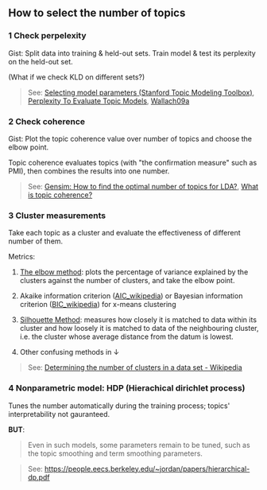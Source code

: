 ## How to select the number of topics

### 1 Check perpelexity

Gist: Split data into training & held-out sets. Train model & test its perplexity on the held-out set.

(What if we check KLD on different sets?)

> See: [Selecting model parameters (Stanford Topic Modeling Toolbox)](https://nlp.stanford.edu/software/tmt/tmt-0.4/), [Perplexity To Evaluate Topic Models](http://qpleple.com/perplexity-to-evaluate-topic-models/), [Wallach09a](http://dirichlet.net/pdf/wallach09evaluation.pdf)

### 2 Check coherence

Gist: Plot the topic coherence value over number of topics and choose the elbow point.

Topic coherence evaluates topics (with "the confirmation measure" such as PMI), then combines the results into one number. 

> See: 
[Gensim: How to find the optimal number of topics for LDA?](https://www.machinelearningplus.com/nlp/topic-modeling-gensim-python/#17howtofindtheoptimalnumberoftopicsforlda), [What is topic coherence?](https://rare-technologies.com/what-is-topic-coherence/)

### 3 Cluster measurements

Take each topic as a cluster and evaluate the effectiveness of different number of them.

Metrics:

1. [The elbow method](https://en.wikipedia.org/wiki/Elbow_method_(clustering)): plots the percentage of variance explained by the clusters against the number of clusters, and take the elbow point.

2. Akaike information criterion ([AIC_wikipedia](https://en.wikipedia.org/wiki/Akaike_information_criterion)) or Bayesian information criterion ([BIC_wikipedia](https://en.wikipedia.org/wiki/Bayesian_information_criterion)) for x-means clustering

3. [Silhouette Method](https://en.wikipedia.org/wiki/Silhouette_(clustering)): measures how closely it is matched to data within its cluster and how loosely it is matched to data of the neighbouring cluster, i.e. the cluster whose average distance from the datum is lowest.

4. Other confusing methods in ↓

> See:
[Determining the number of clusters in a data set - Wikipedia](https://en.wikipedia.org/wiki/Determining_the_number_of_clusters_in_a_data_set)

### 4 Nonparametric model: HDP (Hierachical dirichlet process)

Tunes the number automatically during the training process; topics' interpretability not gauranteed. 

**BUT**:

> Even in such models, some parameters remain to be tuned, such as the topic smoothing and term smoothing parameters.

> See: https://people.eecs.berkeley.edu/~jordan/papers/hierarchical-dp.pdf 
